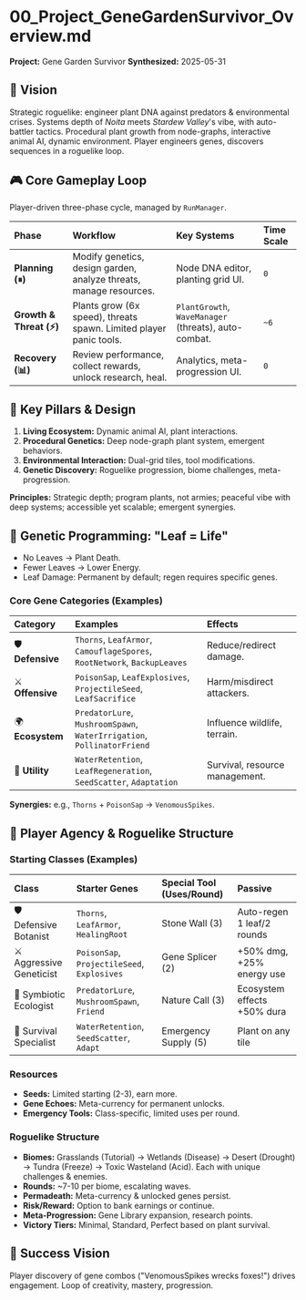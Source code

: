 # 00_Project_GeneGardenSurvivor_Overview.md

**Project:** Gene Garden Survivor
**Synthesized:** 2025-05-31

## 🧬 Vision
Strategic roguelike: engineer plant DNA against predators & environmental crises. Systems depth of *Noita* meets *Stardew Valley*'s vibe, with auto-battler tactics. Procedural plant growth from node-graphs, interactive animal AI, dynamic environment. Player engineers genes, discovers sequences in a roguelike loop.

## 🎮 Core Gameplay Loop
Player-driven three-phase cycle, managed by `RunManager`.

| Phase               | Workflow                                                        | Key Systems                                       | Time Scale |
| :------------------ | :-------------------------------------------------------------- | :------------------------------------------------ | :--------- |
| **Planning (⏸)**   | Modify genetics, design garden, analyze threats, manage resources. | Node DNA editor, planting grid UI.                | `0`        |
| **Growth & Threat (⚡)** | Plants grow (6x speed), threats spawn. Limited player panic tools. | `PlantGrowth`, `WaveManager` (threats), auto-combat. | `~6`       |
| **Recovery (📊)**   | Review performance, collect rewards, unlock research, heal.      | Analytics, meta-progression UI.                   | `0`        |

## 🌿 Key Pillars & Design
1.  **Living Ecosystem:** Dynamic animal AI, plant interactions.
2.  **Procedural Genetics:** Deep node-graph plant system, emergent behaviors.
3.  **Environmental Interaction:** Dual-grid tiles, tool modifications.
4.  **Genetic Discovery:** Roguelike progression, biome challenges, meta-progression.

**Principles:** Strategic depth; program plants, not armies; peaceful vibe with deep systems; accessible yet scalable; emergent synergies.

## 🧬 Genetic Programming: "Leaf = Life"
*   No Leaves → Plant Death.
*   Fewer Leaves → Lower Energy.
*   Leaf Damage: Permanent by default; regen requires specific genes.

### Core Gene Categories (Examples)
| Category       | Examples                                                              | Effects                       |
| :------------- | :-------------------------------------------------------------------- | :---------------------------- |
| 🛡️ **Defensive** | `Thorns`, `LeafArmor`, `CamouflageSpores`, `RootNetwork`, `BackupLeaves` | Reduce/redirect damage.       |
| ⚔️ **Offensive** | `PoisonSap`, `LeafExplosives`, `ProjectileSeed`, `LeafSacrifice`        | Harm/misdirect attackers.     |
| 🌍 **Ecosystem** | `PredatorLure`, `MushroomSpawn`, `WaterIrrigation`, `PollinatorFriend`  | Influence wildlife, terrain.  |
| 🔧 **Utility**   | `WaterRetention`, `LeafRegeneration`, `SeedScatter`, `Adaptation`       | Survival, resource management. |

**Synergies:** e.g., `Thorns` + `PoisonSap` → `VenomousSpikes`.

## 🎯 Player Agency & Roguelike Structure

### Starting Classes (Examples)
| Class                   | Starter Genes                               | Special Tool (Uses/Round) | Passive                     |
| :---------------------- | :------------------------------------------ | :------------------------ | :-------------------------- |
| 🛡️ Defensive Botanist   | `Thorns`, `LeafArmor`, `HealingRoot`        | Stone Wall (3)            | Auto-regen 1 leaf/2 rounds  |
| ⚔️ Aggressive Geneticist| `PoisonSap`, `ProjectileSeed`, `Explosives` | Gene Splicer (2)          | +50% dmg, +25% energy use   |
| 🤝 Symbiotic Ecologist  | `PredatorLure`, `MushroomSpawn`, `Friend`   | Nature Call (3)           | Ecosystem effects +50% dura |
| 🔧 Survival Specialist  | `WaterRetention`, `SeedScatter`, `Adapt`    | Emergency Supply (5)      | Plant on any tile           |

### Resources
*   **Seeds:** Limited starting (2-3), earn more.
*   **Gene Echoes:** Meta-currency for permanent unlocks.
*   **Emergency Tools:** Class-specific, limited uses per round.

### Roguelike Structure
*   **Biomes:** Grasslands (Tutorial) → Wetlands (Disease) → Desert (Drought) → Tundra (Freeze) → Toxic Wasteland (Acid). Each with unique challenges & enemies.
*   **Rounds:** ~7-10 per biome, escalating waves.
*   **Permadeath:** Meta-currency & unlocked genes persist.
*   **Risk/Reward:** Option to bank earnings or continue.
*   **Meta-Progression:** Gene Library expansion, research points.
*   **Victory Tiers:** Minimal, Standard, Perfect based on plant survival.

## 🚀 Success Vision
Player discovery of gene combos ("VenomousSpikes wrecks foxes!") drives engagement. Loop of creativity, mastery, progression.